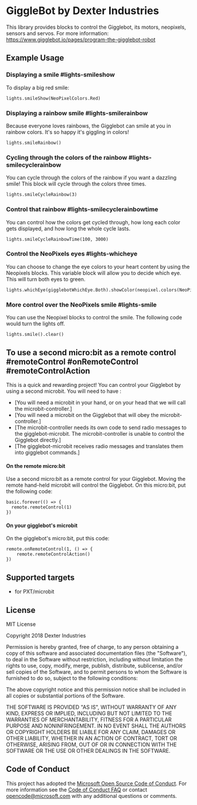 # GiggleBot by Dexter Industries
This library provides blocks to control the Gigglebot, its motors, neopixels, sensors and servos.
For more information: https://www.gigglebot.io/pages/program-the-gigglebot-robot

## Example Usage


### Displaying a smile #lights-smileshow
To display a big red smile:

```
lights.smileShow(NeoPixelColors.Red)
```
### Displaying a rainbow smile  #lights-smilerainbow
Because everyone loves rainbows, the Gigglebot can smile at you in rainbow colors. It's so happy it's giggling in colors!
```
lights.smileRainbow()
```

### Cycling through the colors of the rainbow #lights-smilecyclerainbow

You can cycle through the colors of the rainbow if you want a dazzling smile! This block will cycle through the colors three times.
```
lights.smileCycleRainbow(3)
```

### Control that rainbow #lights-smilecyclerainbowtime
You can control how the colors get cycled through, how long each color gets displayed, and how long the whole cycle lasts.
```
lights.smileCycleRainbowTime(100, 3000)
```

### Control the NeoPixels eyes #lights-whicheye
You can choose to change the eye colors to your heart content by using the Neopixels blocks. This variable block will allow you to decide which eye.
This will turn both eyes to green.
```
lights.whichEye(gigglebotWhichEye.Both).showColor(neopixel.colors(NeoPixelColors.Green))
```

### More control over the NeoPixels smile #lights-smile
You can use the Neopixel blocks to control the smile. The following code would turn the lights off.
```
lights.smile().clear()
```

## To use a second micro:bit as a remote control #remoteControl #onRemoteControl #remoteControlAction
This is a quick and rewarding project! You can control your Gigglebot by using a second microbit. You will need to have :
* [You will need a microbit in your hand, or on your head that we will call the microbit-controller.]
* [You will need a microbit on the Gigglebot that will obey the microbit-controller.]
* [The microbit-controller needs its own code to send radio messages to the gigglebot-microbit. The microbit-controller is unable to control the Gigglebot directly.]
* [The gigglebot-microbit receives radio messages and translates them into gigglebot commands.]

#### On the remote micro:bit  

Use a second micro:bit as a remote control for your Gigglebot. Moving the remote hand-held microbit will control the Gigglebot.
On this micro:bit, put the following code:

```
basic.forever(() => {
  remote.remoteControl(1)
})
```

#### On your gigglebot's microbit 

On the gigglebot's micro:bit, put this code:

<!-- ![Remote Controlled Gigglebot](https://raw.githubusercontent.com/DexterInd/pxt-giggle/master/images/gigglebot_controlled.png) -->
```
remote.onRemoteControl(1, () => {
    remote.remoteControlAction()
})
```

## Supported targets

* for PXT/microbit

## License

MIT License

Copyright 2018 Dexter Industries

Permission is hereby granted, free of charge, to any person obtaining a copy of this software and associated documentation files (the "Software"), to deal in the Software without restriction, including without limitation the rights to use, copy, modify, merge, publish, distribute, sublicense, and/or sell copies of the Software, and to permit persons to whom the Software is furnished to do so, subject to the following conditions:

The above copyright notice and this permission notice shall be included in all copies or substantial portions of the Software.

THE SOFTWARE IS PROVIDED "AS IS", WITHOUT WARRANTY OF ANY KIND, EXPRESS OR IMPLIED, INCLUDING BUT NOT LIMITED TO THE WARRANTIES OF MERCHANTABILITY, FITNESS FOR A PARTICULAR PURPOSE AND NONINFRINGEMENT. IN NO EVENT SHALL THE AUTHORS OR COPYRIGHT HOLDERS BE LIABLE FOR ANY CLAIM, DAMAGES OR OTHER LIABILITY, WHETHER IN AN ACTION OF CONTRACT, TORT OR OTHERWISE, ARISING FROM, OUT OF OR IN CONNECTION WITH THE SOFTWARE OR THE USE OR OTHER DEALINGS IN THE SOFTWARE.

## Code of Conduct

This project has adopted the [Microsoft Open Source Code of Conduct](https://opensource.microsoft.com/codeofconduct/). For more information see the [Code of Conduct FAQ](https://opensource.microsoft.com/codeofconduct/faq/) or contact [opencode@microsoft.com](mailto:opencode@microsoft.com) with any additional questions or comments.

